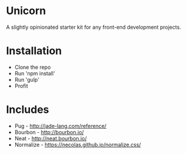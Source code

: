 # Unicorn
A slightly opinionated starter kit for any front-end development projects.

# Installation
- Clone the repo
- Run 'npm install'
- Run 'gulp'
- Profit

# Includes
- Pug - http://jade-lang.com/reference/
- Bourbon - http://bourbon.io/
- Neat - http://neat.bourbon.io/
- Normalize - https://necolas.github.io/normalize.css/